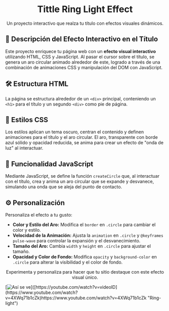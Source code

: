 <h1 align="center">Tittle Ring Light Effect</h1>
<p align="center">Un proyecto interactivo que realza tu título con efectos visuales dinámicos.</p>

## 🌟 Descripción del Efecto Interactivo en el Título
Este proyecto enriquece tu página web con un <strong>efecto visual interactivo</strong> utilizando HTML, CSS y JavaScript. Al pasar el cursor sobre el título, se genera un aro circular animado alrededor de este, logrado a través de una combinación de animaciones CSS y manipulación del DOM con JavaScript.

## 🛠 Estructura HTML
La página se estructura alrededor de un `<div>` principal, conteniendo un `<h1>` para el título y un segundo `<div>` como pie de página.

## 💅 Estilos CSS
Los estilos aplican un tema oscuro, centran el contenido y definen animaciones para el título y el aro circular. El aro, transparente con borde azul sólido y opacidad reducida, se anima para crear un efecto de "onda de luz" al interactuar.

## 📜 Funcionalidad JavaScript
Mediante JavaScript, se define la función `createCircle` que, al interactuar con el título, crea y anima un aro circular que se expande y desvanece, simulando una onda que se aleja del punto de contacto.

## ⚙ Personalización
Personaliza el efecto a tu gusto:

- **Color y Estilo del Aro:** Modifica el `border` en `.circle` para cambiar el color y estilo.
- **Velocidad de la Animación:** Ajusta la `animation` en `.circle` y `@keyframes pulse-wave` para controlar la expansión y el desvanecimiento.
- **Tamaño del Aro:** Cambia `width` y `height` en `.circle` para ajustar el tamaño.
- **Opacidad y Color de Fondo:** Modifica `opacity` y `background-color` en `.circle` para alterar la visibilidad y el color de fondo.

<p align="center">Experimenta y personaliza para hacer que tu sitio destaque con este efecto visual único.</p>

[![Así se ve]([https://example.com/path/to/image.jpg](https://raw.githubusercontent.com/federicogzc/Tittle_Ring_light_effect/main/2024-02-22T12_10_08.png))]([https://youtube.com/watch?v=videoID](https://www.youtube.com/watch?v=4XWq71b1cZk)https://www.youtube.com/watch?v=4XWq71b1cZk "Ring-light")

